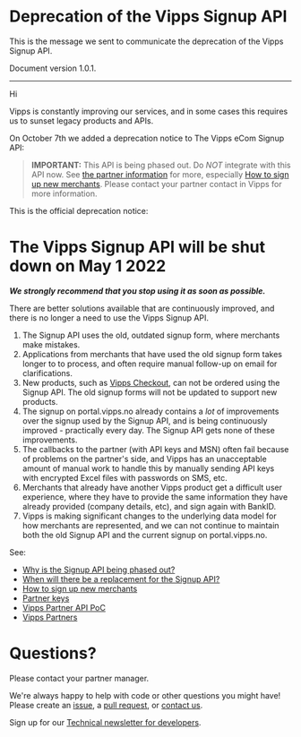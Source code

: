 # Deprecation of the Vipps Signup API

This is the message we sent to communicate the deprecation of the Vipps Signup API.

Document version 1.0.1.

------

Hi

Vipps is constantly improving our services, and in some cases this requires us
to sunset legacy products and APIs.

On October 7th we added a deprecation notice to The Vipps eCom Signup API:

>**IMPORTANT:** This API is being phased out. Do _*NOT*_ integrate with this API now.
See
[the partner information](https://github.com/vippsas/vipps-partner)
for more, especially
[How to sign up new merchants](https://github.com/vippsas/vipps-partner#how-to-sign-up-new-merchants).
Please contact your partner contact in Vipps for more information.

This is the official deprecation notice:

# The Vipps Signup API will be shut down on May 1 2022

_**We strongly recommend that you stop using it as soon as possible.**_

There are better solutions available that are continuously improved,
and there is no longer a need to use the Vipps Signup API.

1. The Signup API uses the old, outdated signup form, where merchants make mistakes.
2. Applications from merchants that have used the old signup form takes longer to
   to process, and often require  manual follow-up on email for clarifications.
3. New products, such as
   [Vipps Checkout](https://vipps.no/produkter-og-tjenester/bedrift/ta-betalt-paa-nett/vipps-checkout/),
   can not be ordered using the Signup API.
   The old signup forms will not be updated to support new products.
4. The signup on portal.vipps.no already contains a _lot_ of improvements over the
   signup used by the Signup API, and is being continuously improved - practically
   every day. The Signup API gets none of these improvements.   
5. The callbacks to the partner (with API keys and MSN) often fail because of
   problems on the partner's side, and Vipps has an unacceptable amount of manual
   work to handle this by manually sending API keys with encrypted Excel files with
   passwords on SMS, etc.
6. Merchants that already have another Vipps product get a difficult user experience,
   where they have to provide the same information they have already provided
   (company details, etc), and sign again with BankID.
7. Vipps is making significant changes to the underlying data model for how
   merchants are represented, and we can not continue to maintain both the
   old Signup API and the current signup on portal.vipps.no.

See:
* [Why is the Signup API being phased out?](https://github.com/vippsas/vipps-partner#why-is-the-signup-api-being-phased-out)
* [When will there be a replacement for the Signup API?](https://github.com/vippsas/vipps-partner#when-will-there-be-a-replacement-for-the-signup-api)
* [How to sign up new merchants](https://github.com/vippsas/vipps-partner#how-to-sign-up-new-merchants)
* [Partner keys](https://github.com/vippsas/vipps-partner#partner-keys)
* [Vipps Partner API PoC](https://github.com/vippsas/vipps-partner#vipps-partner-api-poc)
* [Vipps Partners](https://github.com/vippsas/vipps-partner#vipps-partner-api-poc)

# Questions?

Please contact your partner manager.

We're always happy to help with code or other questions you might have!
Please create an [issue](https://github.com/vippsas/vipps-ecom-api/issues),
a [pull request](https://github.com/vippsas/vipps-ecom-api/pulls),
or [contact us](https://github.com/vippsas/vipps-developers/blob/master/contact.md).

Sign up for our [Technical newsletter for developers](https://github.com/vippsas/vipps-developers/tree/master/newsletters).
